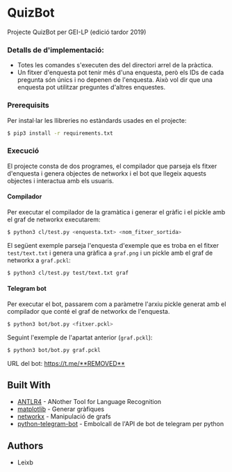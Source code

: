 # QuizBot

Projecte QuizBot per GEI-LP (edició tardor 2019)

### Detalls de d'implementació:

- Totes les comandes s'executen des del directori arrel de la pràctica.
- Un fitxer d'enquesta pot tenir més d'una enquesta, però els IDs de cada
pregunta són únics i no depenen de l'enquesta. Això vol dir que una enquesta
pot utilitzar preguntes d'altres enquestes.

### Prerequisits

Per instal·lar les llibreries no estàndards usades en el projecte:

```bash
$ pip3 install -r requirements.txt
```

### Execució

El projecte consta de dos programes, el compilador que parseja els fitxer d'enquesta i genera
objectes de networkx i el bot que llegeix aquests objectes i interactua amb els usuaris.

#### Compilador

Per executar el compilador de la gramàtica i generar el gràfic i el pickle amb el graf de
networkx executarem:

```bash
$ python3 cl/test.py <enquesta.txt> <nom_fitxer_sortida>
```

El següent exemple parseja l'enquesta d'exemple que es troba en el fitxer `test/text.txt` i
genera una gràfica a `graf.png` i un pickle amb el graf de networkx a `graf.pckl`:
```bash
$ python3 cl/test.py test/text.txt graf
```

#### Telegram bot

Per executar el bot, passarem com a paràmetre l'arxiu pickle generat amb el
compilador que conté el graf de networkx de l'enquesta.

```bash
$ python3 bot/bot.py <fitxer.pckl>
```

Seguint l'exemple de l'apartat anterior (`graf.pckl`):

```bash
$ python3 bot/bot.py graf.pckl
```

URL del bot: <https://t.me/**REMOVED**>

## Built With

* [ANTLR4](https://www.antlr.org/) - ANother Tool for Language Recognition
* [matplotlib](https://matplotlib.org/) - Generar gràfiques
* [networkx](https://networkx.github.io/) - Manipulació de grafs
* [python-telegram-bot](https://python-telegram-bot.org/) - Embolcall de l'API de bot de telegram per python

## Authors

* Leixb


